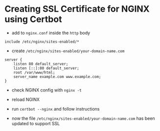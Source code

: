 # Creating SSL Certificate for NGINX using Certbot

* add to `nginx.conf` inside the `http` body
```
include /etc/nginx/sites-enabled/*
```

* create `/etc/nginx/sites-enabled/your-domain-name.com`
```
server {
    listen 80 default_server;
    listen [::]:80 default_server;
    root /var/www/html;
    server_name example.com www.example.com;
}
```

* check NGINX config with `nginx -t`

* reload NGINX

* run `certbot --nginx` and follow instructions

* now the file `/etc/nginx/sites-enabled/your-domain-name.com` has been updated
    to support SSL
